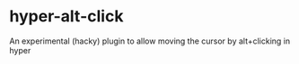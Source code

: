 # hyper-alt-click
An experimental (hacky) plugin to allow moving the cursor by alt+clicking in hyper
